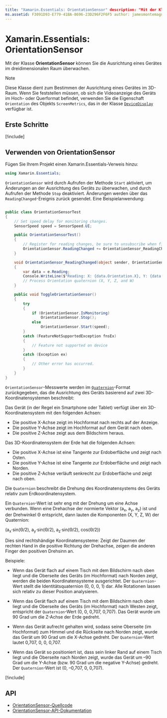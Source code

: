 ```yaml
---
title: "Xamarin.Essentials: OrientationSensor" description: "Mit der Klasse OrientationSensor können Sie die Ausrichtung eines Gerätes im dreidimensionalen Raum überwachen."
ms.assetid: F3091D93-E779-41BA-8696-23D296F2F6F5 author: jamesmontemagno ms.author: jamont ms.date: 11/04/2018 no-loc: [Xamarin.Forms, Xamarin.Essentials]
---
```

# <a name="xamarinessentials-orientationsensor"></a>Xamarin.Essentials: OrientationSensor

Mit der Klasse **OrientationSensor** können Sie die Ausrichtung eines Gerätes im dreidimensionalen Raum überwachen.

> [!NOTE]
> Diese Klasse dient zum Bestimmen der Ausrichtung eines Gerätes im 3D-Raum. Wenn Sie feststellen müssen, ob sich die Videoanzeige des Geräts im Hoch- oder Querformat befindet, verwenden Sie die Eigenschaft `Orientation` des Objekts `ScreenMetrics`, das in der Klasse [`DeviceDisplay`](device-display.md) verfügbar ist.

## <a name="get-started"></a>Erste Schritte

[!include[](~/essentials/includes/get-started.md)]

## <a name="using-orientationsensor"></a>Verwenden von OrientationSensor

Fügen Sie Ihrem Projekt einen Xamarin.Essentials-Verweis hinzu:

```csharp
using Xamarin.Essentials;
```

`OrientationSensor` wird durch Aufrufen der Methode `Start` aktiviert, um Änderungen an der Ausrichtung des Geräts zu überwachen, und durch Aufrufen der Methode `Stop` deaktiviert. Änderungen werden über das `ReadingChanged`-Ereignis zurück gesendet. Eine Beispielanwendung:

```csharp

public class OrientationSensorTest
{
    // Set speed delay for monitoring changes.
    SensorSpeed speed = SensorSpeed.UI;

    public OrientationSensorTest()
    {
        // Register for reading changes, be sure to unsubscribe when finished
        OrientationSensor.ReadingChanged += OrientationSensor_ReadingChanged;
    }

    void OrientationSensor_ReadingChanged(object sender, OrientationSensorChangedEventArgs e)
    {
        var data = e.Reading;
        Console.WriteLine($"Reading: X: {data.Orientation.X}, Y: {data.Orientation.Y}, Z: {data.Orientation.Z}, W: {data.Orientation.W}");
        // Process Orientation quaternion (X, Y, Z, and W)
    }

    public void ToggleOrientationSensor()
    {
        try
        {
            if (OrientationSensor.IsMonitoring)
                OrientationSensor.Stop();
            else
                OrientationSensor.Start(speed);
        }
        catch (FeatureNotSupportedException fnsEx)
        {
            // Feature not supported on device
        }
        catch (Exception ex)
        {
            // Other error has occurred.
        }
    }
}
```

`OrientationSensor`-Messwerte werden im [`Quaternion`](xref:System.Numerics.Quaternion)-Format zurückgegeben, das die Ausrichtung des Geräts basierend auf zwei 3D-Koordinatensystemen beschreibt:

Das Gerät (in der Regel ein Smartphone oder Tablet) verfügt über ein 3D-Koordinatensystem mit den folgenden Achsen:

- Die positive X-Achse zeigt im Hochformat nach rechts auf der Anzeige.
- Die positive Y-Achse zeigt im Hochformat auf dem Gerät nach oben.
- Die positive Z-Achse zeigt aus dem Bildschirm heraus.

Das 3D-Koordinatensystem der Erde hat die folgenden Achsen:

- Die positive X-Achse ist eine Tangente zur Erdoberfläche und zeigt nach Osten.
- Die positive Y-Achse ist eine Tangente zur Erdoberfläche und zeigt nach Norden.
- Die positive Z-Achse verläuft senkrecht zur Erdoberfläche und zeigt nach oben.

Die `Quaternion` beschreibt die Drehung des Koordinatensystems des Geräts relativ zum Erdkoordinatensystem.

Ein `Quaternion`-Wert ist sehr eng mit der Drehung um eine Achse verbunden. Wenn eine Drehachse der normierte Vektor (a<sub>x</sub>, a<sub>y</sub>, a<sub>z</sub>) ist und der Drehwinkel Θ entspricht, dann lauten die Komponenten (X, Y, Z, W) der Quaternion:

(a<sub>x</sub>·sin(Θ/2), a<sub>y</sub>·sin(Θ/2), a<sub>z</sub>·sin(Θ/2), cos(Θ/2))

Dies sind rechtshändige Koordinatensysteme: Zeigt der Daumen der rechten Hand in die positive Richtung der Drehachse, zeigen die anderen Finger den positiven Drehsinn an.

Beispiele:

- Wenn das Gerät flach auf einem Tisch mit dem Bildschirm nach oben liegt und die Oberseite des Geräts (im Hochformat) nach Norden zeigt, werden die beiden Koordinatensysteme ausgerichtet. Der `Quaternion`-Wert stellt die Identitätsquaternion (0, 0, 0, 1) dar. Alle Rotationen lassen sich relativ zu dieser Position analysieren.

- Wenn das Gerät flach auf einem Tisch mit dem Bildschirm nach oben liegt und die Oberseite des Geräts (im Hochformat) nach Westen zeigt, entspricht der `Quaternion`-Wert (0, 0, 0,707, 0,707). Das Gerät wurde um 90 Grad um die Z-Achse der Erde gedreht.

- Wenn das Gerät aufrecht gehalten wird, sodass seine Oberseite (im Hochformat) zum Himmel und die Rückseite nach Norden zeigt, wurde das Gerät um 90 Grad um die X-Achse gedreht. Der `Quaternion`-Wert lautet 0,707, 0, 0, 0,707.

- Wenn das Gerät so positioniert ist, dass sein linker Rand auf einem Tisch liegt und die Oberseite nach Norden zeigt, wurde das Gerät um &ndash;90 Grad um die Y-Achse (bzw. 90 Grad um die negative Y-Achse) gedreht. Der `Quaternion`-Wert ist (0, –0,707, 0, 0,707).

[!include[](~/essentials/includes/sensor-speed.md)]

## <a name="api"></a>API

- [OrientationSensor-Quellcode](https://github.com/xamarin/Essentials/tree/master/Xamarin.Essentials/OrientationSensor)
- [OrientationSensor-API-Dokumentation](xref:Xamarin.Essentials.OrientationSensor)

